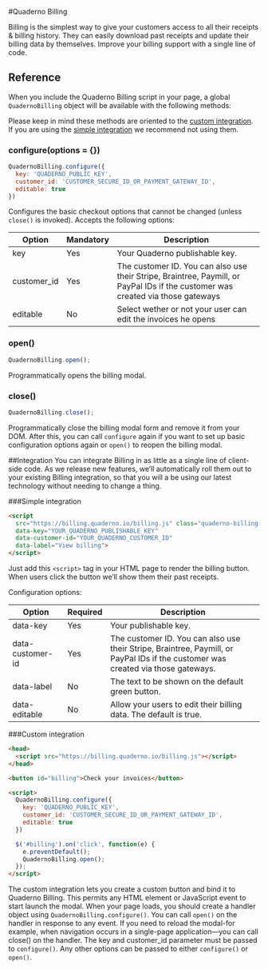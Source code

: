 #Quaderno Billing

Billing is the simplest way to give your customers access to all their receipts & billing history. They can easily download past receipts and update their billing data by themselves. Improve your billing support with a single line of code.

<div style="width: 60%; margin: 0 auto;">
  <script
    src="https://billing.quaderno.io/billing.js" class="quaderno-billing-button"
    data-key="pk_live_-8TWhJcCjnZeDyceDza7"
    data-customer-id="92041d676b3cfc7fe1cb2457d319f534118ba098"
    data-label="View billing">
  </script>
</div>

## Reference

When you include the Quaderno Billing script in your page, a global `QuadernoBilling` object will be available with the following methods:

<aside class="warning">
Please keep in mind these methods are oriented to the <a href="#quaderno-billing-integration-custom-integration">custom integration</a>. If you are using the <a href="#quaderno-billing-integration-simple-integration">simple integration</a> we recommend not using them.
</aside>

### configure(options = {})

```js
QuadernoBilling.configure({
  key: 'QUADERNO_PUBLIC_KEY',
  customer_id: 'CUSTOMER_SECURE_ID_OR_PAYMENT_GATEWAY_ID',
  editable: true
})
```

Configures the basic checkout options that cannot be changed (unless `close()` is invoked). Accepts the following options:

Option                   |Mandatory                                             | Description
-------------------------|------------------------------------------------------|----------------------
key                      |Yes                                                   | Your Quaderno publishable key.
customer_id              |Yes                                                   | The customer ID. You can also use their Stripe, Braintree, Paymill, or PayPal IDs if the customer was created via those gateways
editable                 |No                                                    | Select wether or not your user can edit the invoices he opens

### open()

```js
QuadernoBilling.open();
```
Programmatically opens the billing modal.

### close()

```js
QuadernoBilling.close();
```
Programmatically close the billing modal form and remove it from your DOM. After this, you can call `configure` again if you want to set up basic configuration options again or `open()` to reopen the billing modal.

##Integration
You can integrate Billing in as little as a single line of client-side code. As we release new features, we’ll automatically roll them out to your existing Billing integration, so that you will a be using our latest technology without needing to change a thing.

###Simple integration
```html
<script
  src="https://billing.quaderno.io/billing.js" class="quaderno-billing-button"
  data-key="YOUR_QUADERNO_PUBLISHABLE_KEY"
  data-customer-id="YOUR_QUADERNO_CUSTOMER_ID"
  data-label="View billing">
</script>
```

Just add this `<script>` tag in your HTML page to render the billing button. When users click the button we’ll show them their past receipts.


Configuration options:

Option             | Required | Description
-------------------|----------|-------------------------------------------------------------------
data-key           | Yes      | Your publishable key.
data-customer-id   | Yes      | The customer ID. You can also use their Stripe, Braintree, Paymill, or PayPal IDs if the customer was created via those gateways.
data-label         | No       | The text to be shown on the default green button.
data-editable      | No       |Allow your users to edit their billing data. The default is  true.

###Custom integration

```html
<head>
  <script src="https://billing.quaderno.io/billing.js"></script>
</head>

<button id="billing">Check your invoices</button>

<script>
  QuadernoBilling.configure({
    key: 'QUADERNO_PUBLIC_KEY',
    customer_id: 'CUSTOMER_SECURE_ID_OR_PAYMENT_GATEWAY_ID',
    editable: true
  })

  $('#billing').on('click', function(e) {
    e.preventDefault();
    QuadernoBilling.open();
  });
</script>
```
The custom integration lets you create a custom button and bind it to Quaderno Billing. This permits any HTML element or JavaScript event to start launch the modal.
When your page loads, you should create a handler object using `QuadernoBilling.configure()`. You can call `open()` on the handler in response to any event.
If you need to reload the modal-for example, when navigation occurs in a single-page application—you can call  close() on the handler.
The  key and customer_id parameter must be passed to `configure()`. Any other options can be passed to either `configure()` or `open()`.
